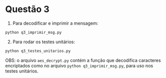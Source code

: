 # Questão 3

1. Para decodificar e imprimir a mensagem: 
```
python q3_imprimir_msg.py
```
2. Para rodar os testes unitários:
```
python q3_testes_unitarios.py
```

OBS: o arquivo ```aes_decrypt.py``` contém a função que decodifica caracteres encriptados como no arquivo ```python q3_imprimir_msg.py```, para uso nos testes unitários. 

